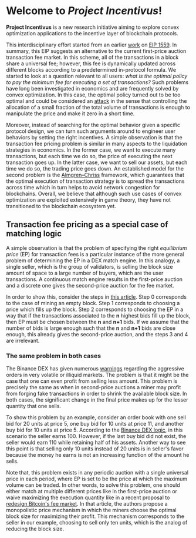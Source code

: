 # Welcome to _Project Incentivus_!

**Project Incentivus** is a new research initiative aiming to explore convex optimization applications to the incentive layer of blockchain protocols.

This interdisciplinary effort started from an earlier [work](https://ethresear.ch/t/draft-position-paper-on-resource-pricing/2838/24?u=mtefagh) on [EIP 1559](https://ethereum-magicians.org/t/eip-1559-fee-market-change-for-eth-1-0-chain/2783/24?u=mtefagh). In summary, this EIP suggests an alternative to the current first-price auction transaction fee market. In this scheme, all of the transactions in a block share a universal fee; however, this fee is dynamically updated across different blocks according to a predetermined in-protocol formula. We started to look at a question relevant to all users: _what is the optimal policy to pay the minimum fee for executing a set of transactions?_ Such problems have long been investigated in economics and are frequently solved by convex optimization. In this case, the optimal policy turned out to be too optimal and could be considered an [attack](https://nbviewer.jupyter.org/github/mtefagh/fee/blob/master/fee.ipynb) in the sense that controlling the allocation of a small fraction of the total volume of transactions is enough to manipulate the price and make it zero in a short time.

Moreover, instead of searching for the optimal behavior given a specific protocol design, we can turn such arguments around to engineer user behaviors by setting the right incentives. A simple observation is that the transaction fee pricing problem is similar in many aspects to the liquidation strategies in economics. In the former case, we want to execute many transactions, but each time we do so, the price of executing the next transaction goes up. In the latter case, we want to sell our assets, but each time we do so, the trading price goes down. An established model for the second problem is the [Almgren–Chriss](https://github.com/zcash/zcash/issues/3473#issuecomment-479625462) framework, which guarantees that the optimal execution of transaction strategy is to spread the transactions across time which in turn helps to avoid network congestion for blockchains. Overall, we believe that although such use cases of convex optimization are exploited extensively in game theory, they have not transitioned to the blockchain ecosystem yet.

## Transaction fee pricing as a special case of matching logic

A simple observation is that the problem of specifying the right _equilibrium price_ (EP) for transaction fees is a particular instance of the more general problem of determining the EP in a DEX match engine. In this analogy, a single seller, which is the group of validators, is selling the block size amount of space to a large number of buyers, which are the user transactions. A continuous match engine results in the first-price auction and a discrete one gives the second-price auction for the fee market.

In order to show this, consider the steps in [this article](https://docs.binance.org/match-examples.html). Step 0  corresponds to the case of mining an empty block. Step 1 corresponds to choosing a price which fills up the block. Step 2 corresponds to choosing the EP in a way that if the transactions associated to the **n** highest bids fill up the block, then EP must be chosen between the **n** and **n+1** bids. If we assume that the number of bids is large enough such that the **n** and **n+1** bids are close enough, this already gives the second-price auction, and the steps 3 and 4 are irrelevant.

### The same problem in both cases

The Binance DEX has given numerous [warnings](https://docs.binance.org/match.html#conclude-execution-price) regarding the aggressive orders in very volatile or illiquid markets. The problem is that it might be the case that one can even profit from selling less amount. This problem is precisely the same as when in second-price auctions a miner may profit from forging fake transactions in order to shrink the available block size. In both cases, the significant change in the final price makes up for the lesser quantity that one sells. 

To show this problem by an example, consider an order book with one sell bid for 20 units at price 5, one buy bid for 10 units at price 11, and another buy bid for 10 units at price 5. According to the [Binance DEX logic](https://www.binance.vision/tutorials/deep-dive-into-the-binance-dex-match-engine), in this scenario the seller earns 100. However, if the last buy bid did not exist, the seller would earn 110 while retaining half of his assets. Another way to see this point is that selling only 10 units instead of 20 units is in seller's favor because the money he earns is not an increasing function of the amount he sells.

Note that, this problem exists in any periodic auction with a single universal price in each period, where EP is set to be the price at which the maximum volume can be traded. In other words, to solve this problem, one should either match at multiple different prices like in the first-price auction or waive maximizing the execution quantity like in a recent proposal to [redesign Bitcoin's fee market](https://arxiv.org/abs/1709.08881). In that article, the authors propose a monopolistic price mechanism in which the miners choose the optimal block size for maximizing their profit. This mechanism corresponds to the seller in our example, choosing to sell only ten units, which is the analog of reducing the block size. 
